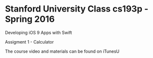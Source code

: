 # Stanford University Class cs193p - Spring 2016
Developing iOS 9 Apps with Swift

Assigment 1 - Calculator

The course video and materials can be found on iTunesU

